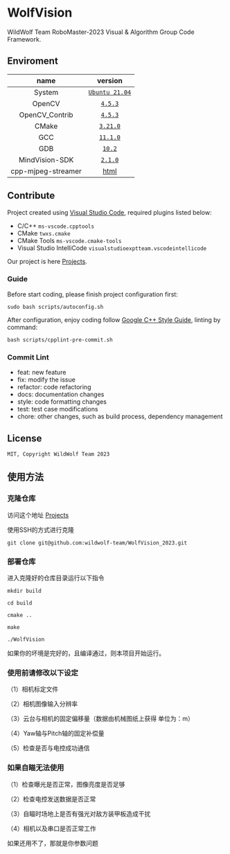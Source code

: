 # WolfVision

WildWolf Team RoboMaster-2023 Visual &amp; Algorithm Group Code Framework.

## Enviroment

| name           | version                        |
|:--------------:|:------------------------------:|
| System         | [`Ubuntu 21.04`](https://discourse.ubuntu.com/t/hirsute-hippo-release-notes/19221) |
| OpenCV         | [`4.5.3`](https://github.com/opencv/opencv/releases/tag/4.5.3) |
| OpenCV_Contrib | [`4.5.3`](https://github.com/opencv/opencv_contrib/releases/tag/4.5.3) |
| CMake          | [`3.21.0`](https://cmake.org/) |
| GCC            | [`11.1.0`](https://ftp.gnu.org/gnu/gcc/gcc-11.1.0/) |
| GDB            | [`10.2`](https://www.gnu.org/software/gdb/download/) |
| MindVision-SDK | [`2.1.0`](http://mindvision.com.cn/rjxz/list_12.aspx) | 
| cpp-mjpeg-streamer |[html](https://github.com/nadjieb/cpp-mjpeg-streamer/tree/master)
## Contribute

Project created using [Visual Studio Code](https://code.visualstudio.com/), required plugins listed below:

- C/C++ `ms-vscode.cpptools`
- CMake `twxs.cmake`
- CMake Tools `ms-vscode.cmake-tools`
- Visual Studio IntelliCode `visualstudioexptteam.vscodeintellicode`

Our project is here [Projects](https://github.com/wildwolf-team/WolfVision/projects).

### Guide

Before start coding, please finish project configuration first:

```shell
sudo bash scripts/autoconfig.sh
```

After configuration, enjoy coding follow [Google C++ Style Guide](https://google.github.io/styleguide/cppguide.html), linting by command:

```shell
bash scripts/cpplint-pre-commit.sh
```

### Commit Lint

- feat: new feature
- fix: modify the issue
- refactor: code refactoring
- docs: documentation changes
- style: code formatting changes
- test: test case modifications
- chore: other changes, such as build process, dependency management

## License

`MIT, Copyright WildWolf Team 2023`

## 使用方法

### 克隆仓库

访问这个地址 [Projects](https://github.com/wildwolf-team/WolfVision_2023)

使用SSH的方式进行克隆

```shell
git clone git@github.com:wildwolf-team/WolfVision_2023.git
```

### 部署仓库

进入克隆好的仓库目录运行以下指令
```shell
mkdir build

cd build

cmake ..

make

./WolfVision
```
如果你的坏境是完好的，且编译通过，则本项目开始运行。

### 使用前请修改以下设定

（1）相机标定文件

（2）相机图像输入分辨率

（3）云台与相机的固定偏移量（数据由机械图纸上获得 单位为：m）

（4）Yaw轴与Pitch轴的固定补偿量

（5）检查是否与电控成功通信

### 如果自瞄无法使用

（1）检查曝光是否正常，图像亮度是否足够

（2）检查电控发送数据是否正常

（3）自瞄时场地上是否有强光对敌方装甲板造成干扰

（4）相机以及串口是否正常工作

如果还用不了，那就是你参数问题




